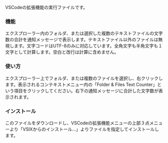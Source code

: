 VSCodeの拡張機能の実行ファイルです。

### 機能
エクスプローラー内のフォルダ、または選択した複数のテキストファイルの文字数の合計を通知メッセージで表示します。テキストファイル以外のファイルは無視します。文字コードはUTF-8のみに対応しています。全角文字も半角文字も１文字として計算します。空白と改行は計算に含めません。

### 使い方
エクスプローラー上でフォルダ、または複数のファイルを選択し、右クリックします。表示されるコンテキストメニュー内の「Folder & Files Text Counter」という項目をクリックしてください。右下の通知メッセージに合計した文字数が表示されます。

### インストール
このファイルをダウンロードし、VSCodeの拡張機能メニューの上部３点メニューより「VSIXからのインストール…」よりファイルを指定してインストールします。

